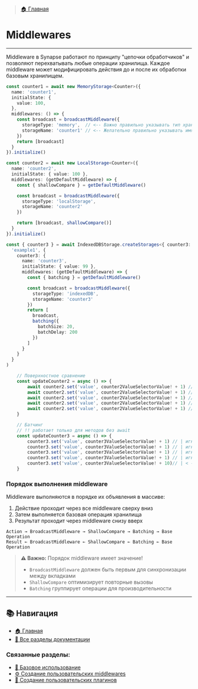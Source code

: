 > [🏠 Главная](./README.md)

# Middlewares
___

Middleware в Synapse работают по принципу "цепочки обработчиков" и позволяют перехватывать любые операции хранилища. Каждое middleware может модифицировать действия до и после их обработки базовым хранилищем.


```typescript
const counter1 = await new MemoryStorage<Counter>({
  name: 'counter1',
  initialState: {
    value: 100,
  },
  middlewares: () => {
    const broadcast = broadcastMiddleware({
      storageType: 'memory',  // <-- Важно правильно указывать тип хранилища
      storageName: 'counter1' // <-- Желательно правильно указывать имя хранилища
    })
    return [broadcast]
  }
}).initialize()

const counter2 = await new LocalStorage<Counter>({
  name: 'counter2',
  initialState: { value: 100 },
  middlewares: (getDefaultMiddleware) => {
    const { shallowCompare } = getDefaultMiddleware()

    const broadcast = broadcastMiddleware({
      storageType: 'localStorage',
      storageName: 'counter2'
    })

    return [broadcast, shallowCompare()]
  }
}).initialize()

const { counter3 } = await IndexedDBStorage.createStorages<{ counter3: Counter }>(
  'example1', {
    counter3: {
      name: 'counter3',
      initialState: { value: 99 },
      middlewares: (getDefaultMiddleware) => {
        const { batching } = getDefaultMiddleware()

        const broadcast = broadcastMiddleware({
          storageType: 'indexedDB',
          storageName: 'counter3'
        })
        return [
          broadcast,
          batching({
            batchSize: 20,
            batchDelay: 200
          })
        ]
      }
    }
  }
)
```

```typescript
    // Поверхностное сравнение
    const updateCounter2 = async () => {
        await counter2.set('value', counter2ValueSelectorValue! + 1) // Это будет применено
        await counter2.set('value', counter2ValueSelectorValue! + 1) // |
        await counter2.set('value', counter2ValueSelectorValue! + 1) // | Не будут вызваны так как payload не изменился
        await counter2.set('value', counter2ValueSelectorValue! + 1) // |
        await counter2.set('value', counter2ValueSelectorValue! + 1) // |
    }

    // Батчинг
    // !! работает только для методов без await
    const updateCounter3 = async () => {
        counter3.set('value', counter3ValueSelectorValue! + 1) // | игнорируется 
        counter3.set('value', counter3ValueSelectorValue! + 1) // | игнорируется
        counter3.set('value', counter3ValueSelectorValue! + 1) // | игнорируется 
        counter3.set('value', counter3ValueSelectorValue! + 1) // | игнорируется 
        counter3.set('value', counter3ValueSelectorValue! + 10)// | < --- будет применено только это
    }
```

### Порядок выполнения middleware

Middleware выполняются в порядке их объявления в массиве:
1. Действие проходит через все middleware сверху вниз
2. Затем выполняется базовая операция хранилища
3. Результат проходит через middleware снизу вверх

```
Action → BroadcastMiddleware → ShallowCompare → Batching → Base Operation
Result ← BroadcastMiddleware ← ShallowCompare ← Batching ← Base Operation
```

> **⚠️ Важно:** Порядок middleware имеет значение!
> - `BroadcastMiddleware` должен быть первым для синхронизации между вкладками
> - `ShallowCompare` оптимизирует повторные вызовы
> - `Batching` группирует операции для производительности

___

## 📚 Навигация

- [🏠 Главная](./README.md)
- [📖 Все разделы документации](./README.md#-документация)

### Связанные разделы:
- [🚀 Базовое использование](./basic-usage.md)
- [⚙️ Создание пользовательских middlewares](./custom-middlewares.md)
- [🔌 Создание пользовательских плагинов](./custom-plugins.md)
